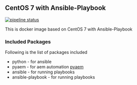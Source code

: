 ## CentOS 7 with Ansible-Playbook

[![pipeline status](https://gitlab.com/aem.design/ansible-playbook/badges/master/pipeline.svg)](https://gitlab.com/aem.design/ansible-playbook/commits/master)

This is docker image based on CentOS 7 with Ansible-Playbook

### Included Packages

Following is the list of packages included

* python                - for ansible
* pyaem                 - for aem automation [pyaem](https://github.com/wildone/pyaem)
* ansible               - for running playbooks
* ansible-playbook      - for running playbooks

